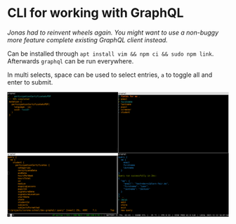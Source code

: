 # CLI for working with GraphQL

_Jonas had to reinvent wheels again. You might want to use a non-buggy more feature complete existing GraphQL client instead._

Can be installed through `apt install vim && npm ci && sudo npm link`. Afterwards `graphql` can be run everywhere.

In multi selects, space can be used to select entries, `a` to toggle all and enter to submit. 

![Examples](./examples.png)